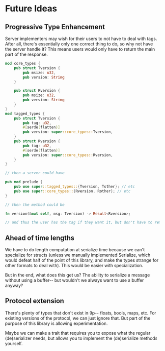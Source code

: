 # Future Ideas

## Progressive Type Enhancement

Server implementers may wish for their users to not have to deal with tags. After all, there's essentially only one correct thing to do, so why not have
the server handle it? This means users would only have to return the main part
of the response.

```rust 
mod core_types {
    pub struct Tversion {
        pub msize: u32,
        pub version: String
    }

    pub struct Rversion {
        pub msize: u32,
        pub version: String
    }
}
mod tagged_types {
    pub struct Tversion {
        pub tag: u32,
        #[serde(flatten)]
        pub version: super::core_types::Tversion,
    }
    pub struct Rversion {
        pub tag: u32,
        #[serde(flatten)]
        pub version: super::core_types::Rversion,
    }
}

// then a server could have

pub mod prelude {
    pub use super::tagged_types::{Tversion, Tother}; // etc
    pub use super::core_types::{Rversion, Rother}; // etc
}

// then the method could be

fn version(&mut self, msg: Tversion) -> Result<Rversion>;

// and thus the user has the tag if they want it, but don't have to return it.
```

## Ahead of time lengths

We have to do length computation at serialize time because we can't specialize for structs (unless we manually implemented Serialize, which would defeat half of the point of this library, and make the types strange for other formats to deal with). This would be easier with specialization.

But in the end, what does this get us? The ability to serialize a message without using a buffer-- but wouldn't we always want to use a buffer anyway?

## Protocol extension

There's plenty of types that don't exist in 9p-- floats, bools, maps, etc. For existing versions of the protocol, we can just ignore that. But part of the purpose of this library is allowing experimentation.

Maybe we can make a trait that requires you to expose what the regular (de)serializer needs, but allows you to implement the (de)serialize methods yourself.